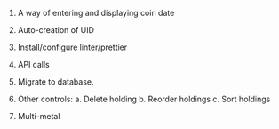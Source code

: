 1. A way of entering and displaying coin date
2. Auto-creation of UID
3. Install/configure linter/prettier
4. API calls 
5. Migrate to database.
6. Other controls:
  a. Delete holding
  b. Reorder holdings
  c. Sort holdings

7. Multi-metal
